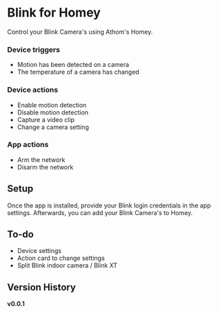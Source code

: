 # Blink for Homey
Control your Blink Camera's using Athom's Homey.


### Device triggers
- Motion has been detected on a camera
- The temperature of a camera has changed

### Device actions
- Enable motion detection
- Disable motion detection
- Capture a video clip
- Change a camera setting

### App actions
- Arm the network
- Disarm the network

## Setup
Once the app is installed, provide your Blink login credentials in the app settings.
Afterwards, you can add your Blink Camera's to Homey.

## To-do
- Device settings
- Action card to change settings
- Split Blink indoor camera / Blink XT

## Version History
**v0.0.1**
